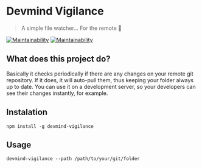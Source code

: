 

# Devmind Vigilance

> A simple file watcher... For the remote 👀

[![Maintainability](https://api.codeclimate.com/v1/badges/d2fcf73be12a5b16234c/maintainability)](https://codeclimate.com/github/LukasMeine/vigilance/maintainability)
[![Maintainability](https://scrutinizer-ci.com/g/LukasMeine/vigilance/badges/build.png?b=master)](https://scrutinizer-ci.com/g/LukasMeine/vigilance/inspections/8fe9c318-a4bd-4158-8cda-f538c8cbaac5/log)


## What does this project do?

Basically it checks periodically if there are any changes on your remote git repository. If it does, it will auto-pull them, thus keeping your folder always up to date. You can use it on a development server, so your developers can see their changes instantly, for example.

## Instalation
```
npm install -g devmind-vigilance
```  
## Usage
```
devmind-vigilance --path /path/to/your/git/folder
```
